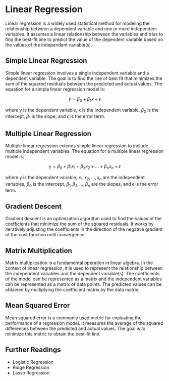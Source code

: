# Linear Regression

Linear regression is a widely used statistical method for modeling the relationship between a dependent variable and one or more independent variables. It assumes a linear relationship between the variables and tries to find the best-fit line to predict the value of the dependent variable based on the values of the independent variable(s).

## Simple Linear Regression

Simple linear regression involves a single independent variable and a dependent variable. The goal is to find the line of best fit that minimizes the sum of the squared residuals between the predicted and actual values. The equation for a simple linear regression model is:

$$y = \beta_0 + \beta_1x + \epsilon$$

where y is the dependent variable, x is the independent variable, $\beta_0$ is the intercept, $\beta_1$ is the slope, and $\epsilon$ is the error term.

## Multiple Linear Regression

Multiple linear regression extends simple linear regression to include multiple independent variables. The equation for a multiple linear regression model is:

$$y = \beta_0 + \beta_1x_1 + \beta_2x_2 + ... + \beta_nx_n + \epsilon$$

where y is the dependent variable, $x_1, x_2, ..., x_n$ are the independent variables, $\beta_0$ is the intercept, $\beta_1, \beta_2, ..., \beta_n$ are the slopes, and $\epsilon$ is the error term.

## Gradient Descent

Gradient descent is an optimization algorithm used to find the values of the coefficients that minimize the sum of the squared residuals. It works by iteratively adjusting the coefficients in the direction of the negative gradient of the cost function until convergence. 

## Matrix Multiplication

Matrix multiplication is a fundamental operation in linear algebra. In the context of linear regression, it is used to represent the relationship between the independent variables and the dependent variable(s). The coefficients of the model can be represented as a matrix and the independent variables can be represented as a matrix of data points. The predicted values can be obtained by multiplying the coefficient matrix by the data matrix.

## Mean Squared Error

Mean squared error is a commonly used metric for evaluating the performance of a regression model. It measures the average of the squared differences between the predicted and actual values. The goal is to minimize this metric to obtain the best-fit line.

## Further Readings

- Logistic Regression
- Ridge Regression
- Lasso Regression
